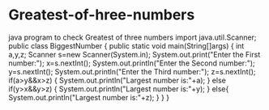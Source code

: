 # Greatest-of-hree-numbers
java program to check Greatest of three numbers
import java.util.Scanner;
public class BiggestNumber
{
   public static void main(String[]args)
   {
      int a,y,z;
      Scanner s=new Scanner(System.in);
      System.out.print("Enter the First number:");
      x=s.nextInt();
      System.out.println("Enter the Second number:");
      y=s.nextInt();
      System.out.println("Enter the Third number:");
      z=s.nextInt();
      if(a>y&&x>z)
      {
         System.out.println("Largest number is:"+a);
      }
      else if(y>x&&y>z)
      {
         System.out.println("Largest number is:"+y);
      }
      else{
      System.out.println("Largest number is:"+z);
      }
   }
 }
